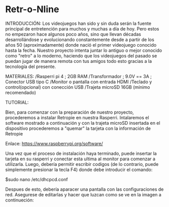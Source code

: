# Retr-o-Nline

INTRODUCCIÓN:
Los videojuegos han sido y sin duda serán la fuente principal de entretención para muchos y muchas a día de hoy. Pero estos no empezaron hace algunos poco años, sino que
llevan décadas desarrollándose y evolucionando constantemente desde a partir de los años 50 (aproximadamente) donde nació el primer videojuego conocido hasta la fecha.
Nuestro proyecto intenta juntar lo antiguo o mejor conocido como "retro" a lo moderno, haciendo que los videojuegos del pasado se puedan jugar de manera remota con tus
amigos todo esto gracias a la tecnología del presente.

MATERIALES:
/Rasperri pi 4 ; 2GB RAM
/Transformador ; 9.0V == 3A ; Conector USB tipo C
/Monitor o pantalla con entrada HDMI
/Teclado y control(opcional) con conección USB
/Trajeta microSD 16GB (mínimo recomendado)

TUTORIAL:

Bien, para comenzar con la preparación de nuestro proyecto, procederemos a instalar Retropie en nuestra Rasperri. Intalaremos el software mostrado a continuación y con la
trajeta microSD insertada en el dispositivo procederemos a "quemar" la tarjeta con la información de Retropie

Enlace:
https://www.raspberrypi.org/software/

Una vez que el proceso de instalación haya terminado, puede insertar la tarjeta en su rasperri y conectar esta ultima al monitor para comenzar a utilizarla.
Luego, debería permitir escribir codigos (de lo contrario, puede simplemente presionar la tecla F4) donde debe introducir el comando:

$sudo nano /etc/dhcpcd.conf

Despues de esto, debería aparacer una pantalla con las configuraciones de red. Asegurese de editarlas y hacer que luzcan como se ve en la imagen a continueción:
